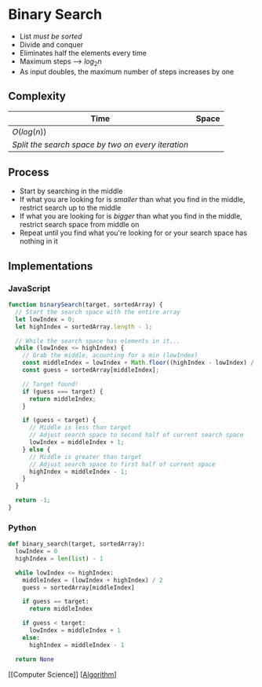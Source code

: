 # Binary Search

- List _must be sorted_
- Divide and conquer
- Eliminates half the elements every time
- Maximum steps --> $log_2 n$
- As input doubles, the maximum number of steps increases by one

## Complexity

| Time                                               | Space |
| -------------------------------------------------- | ----- |
| $O(log(n))$                                        |       |
| _Split the search space by two on every iteration_ |       |

## Process

- Start by searching in the middle
- If what you are looking for is _smaller_ than what you find in the middle, restrict search up to the middle
- If what you are looking for is _bigger_ than what you find in the middle, restrict search space from middle on
- Repeat until you find what you're looking for or your search space has nothing in it

## Implementations

### JavaScript

```javascript
function binarySearch(target, sortedArray) {
  // Start the search space with the entire array
  let lowIndex = 0;
  let highIndex = sortedArray.length - 1;

  // While the search space has elements in it...
  while (lowIndex <= highIndex) {
    // Grab the middle, acounting for a min (lowIndex)
    const middleIndex = lowIndex + Math.floor((highIndex - lowIndex) / 2);
    const guess = sortedArray[middleIndex];

    // Target found!
    if (guess === target) {
      return middleIndex;
    }

    if (guess < target) {
      // Middle is less than target
      // Adjust search space to second half of current search space
      lowIndex = middleIndex + 1;
    } else {
      // Middle is greater than target
      // Adjust search space to first half of current space
      highIndex = middleIndex - 1;
    }
  }

  return -1;
}
```

### Python

```python
def binary_search(target, sortedArray):
  lowIndex = 0
  highIndex = len(list) - 1

  while lowIndex <= highIndex:
    middleIndex = (lowIndex + highIndex) / 2
    guess = sortedArray[middleIndex]

    if guess == target:
      return middleIndex

    if guess < target:
      lowIndex = middleIndex + 1
    else:
      highIndex = middleIndex - 1

  return None
```

[[Computer Science]] [[Algorithm]]

[//begin]: # "Autogenerated link references for markdown compatibility"
[computer-science]: computer-science "Computer Science"
[algorithm]: algorithm "Algorithm"
[//end]: # "Autogenerated link references"